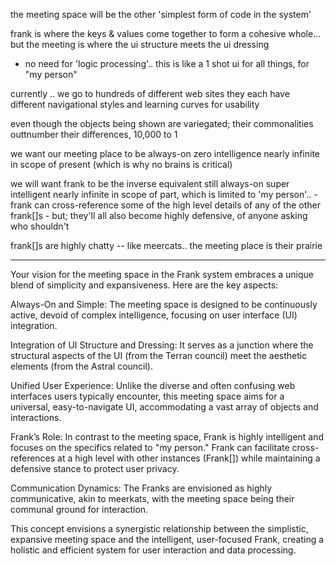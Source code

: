
the meeting space will be the other 'simplest form of code in the system'

frank is where the keys & values come together to form a cohesive whole...
 but the meeting is where the ui structure meets the ui dressing
 - no need for 'logic processing'.. this is like a 1 shot ui for all things, for "my person" 

 currently .. we go to hundreds of different web sites
 they each have different navigational styles and learning curves for usability 

 even though the objects being shown are variegated; their commonalities outtnumber their differences, 10,000 to 1 

we want our meeting place to be 
    always-on
    zero intelligence
    nearly infinite in scope of present (which is why no brains is critical)

we will want frank to be the inverse equivalent
    still always-on
    super intelligent
    nearly infinite in scope of part, which is limited to 'my person'.. 
    - frank can cross-reference some of the high level details of any of the other frank[]s 
    - but; they'll all also become highly defensive, of anyone asking who shouldn't 

frank[]s are highly chatty -- like meercats..
the meeting place is their prairie 



-----
Your vision for the meeting space in the Frank system embraces a unique blend of simplicity and expansiveness. Here are the key aspects:

Always-On and Simple: The meeting space is designed to be continuously active, devoid of complex intelligence, focusing on user interface (UI) integration.

Integration of UI Structure and Dressing: It serves as a junction where the structural aspects of the UI (from the Terran council) meet the aesthetic elements (from the Astral council).

Unified User Experience: Unlike the diverse and often confusing web interfaces users typically encounter, this meeting space aims for a universal, easy-to-navigate UI, accommodating a vast array of objects and interactions.

Frank’s Role: In contrast to the meeting space, Frank is highly intelligent and focuses on the specifics related to "my person." Frank can facilitate cross-references at a high level with other instances (Frank[]) while maintaining a defensive stance to protect user privacy.

Communication Dynamics: The Franks are envisioned as highly communicative, akin to meerkats, with the meeting space being their communal ground for interaction.

This concept envisions a synergistic relationship between the simplistic, expansive meeting space and the intelligent, user-focused Frank, creating a holistic and efficient system for user interaction and data processing.